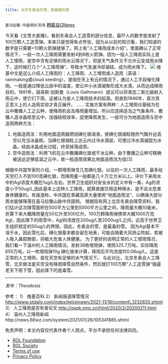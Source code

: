 ```yaml
---
title: 北京冬奥会的雪，是最毒的雪
---
```

`喜马拉雅-华盛顿DC农场` [轉載自GNews](https://gnews.org/zh-hans/1904945/)

今天看《文贵大直播》，看到冬奥会人工造雪的部分信息，最吓人的数字是发射了100万颗人工造雪弹。本来只是觉得有点夸张，因为从以前的知识看，我们知道的数字是只需要&lt;10颗火箭弹就够了。网上有“人工降雨成本介绍”，里面确认了正常情况下，一般一次人工降雨需要发射4到8枚火箭弹。因为一般人工降雨实际上是人工增雨，是空中含有足够的雨水云情况下，但是天气条件又不允许云变成雨水降下，这时候打几个“人工降雨弹”，导致水气急速冷却凝结，成为雨水降下。
![](https://assets.gnews.org/wp-content/uploads/2022/01/1-369.jpg)
维基中文是这么介绍人工降雨的：人工降雨、人工增雨或人造雨（英语：rainmaking或cloud seeding），是指在天上有云的情况下，通过人工手段催化降雨。一般是通过降低云层中的温度，使云中小水滴凝聚形成大水滴，从而达成降雨目的。1891年，路易斯·加斯曼（Louis Gathmann）提议可以将液态二氧化碳射入雨云中，使它们下雨，这被认为是人工降雨技术的起源。但直到1946年，首次真正意义上的人造雨实验才真正展开。
……
实施方案有两种：人工增雨论基础为在云中撒播人工之云种，使降雨机会及降雨量增加。所以应选择适当之气象条件，撒播人造冰晶核至云中，加强结核效率，促使降雨发生，一般可分为地面造雨与空中造雨两种方法：

1. 地面造雨法：利用地面造雨器燃烧碘化银溶液，使碘化银烟粒随热气飘升达高空以充当冰晶核。当碘化银烟粒上达云内过冷水滴层，可使过冷水滴凝固为冰晶，经由冰晶成长过程，终至掉落成雨。
2. 空中造雨法：利用飞机在云中撒播碘化银或干冰云种，由于撒播之云种可精确被送达足够低温之云中，故一般造雨效果比地面造雨法为佳[3]


根据中共国专家的介绍，一颗增雨弹含几克碘化银。以往的一次人工降雨，最多给天空打入不到100克碘化银，而降雨量一般都是几十万立方米以上。评价下来雨水中的AgI浓度大概在1ug/L左右。世界卫生组织对安全水的定义中有一条，Ag的浓度小于50ug/L,因此基本上这种人工降雨，就算直接饮用这种降水，是不会太危害身体健康的。有报道称，中共国在青藏高原大量使用“地面造雨法”，以确保大部分雨水能够降落在喜马拉雅山脉中共国侧。
根据现有网上北京冬奥会降雪资料，我们估计这次降雪面积在500平方公里到5000平方公里之间，降雨量大概10毫米，折算下来大概降雨量在50亿升至500亿升。100万颗降雨弹携带大概1000万克AgI，因此降下的雨雪中，AgI的浓度在200ug/L至2000ug/L之间，远高于世界卫生组织规定的50ug/L的界限。因此，冬奥会的雪，是最毒的雪。
因为AgI基本不溶于水，因此雪化后，碘化银基本都会留在地表，可能会随着大风扬尘吹起，若被人吸入鼻腔肺部，将极大危害人体健康。
为了更好的说明正常的人工增雨情况，我们看一下温州的人工降雨情况。发射38枚增雨弹，增雨325.7万吨，实际降雨650万吨，以一枚增雨弹10g 碘化银来计算，降雨后平均浓度时0.06ug/L。这是正常的人工增雨，是在天空有足够的水气情况下。
与此对比，北京冬奥会人工降雪，北京做法是天空没有降雨降雪自然条件，然后就打100万颗“人工造雪弹“强逼老天下雨下雪，因此降下的是毒雪。

* * *

*发布：Theodosia*

参考：
1） 维基百科
2） 新闻报道降雪情况 http://www.stdaily.com/index/kejixinwen/2021-11/18/content\_1232820.shtml
3） 人工降雨是否有害论文 http://qxqk.nmc.cn/html/2020/2/20200211.html
4） 温州人工降雨新闻http://news.66wz.com/system/2021/01/26/105341885.shtml

 

免责声明：本文内容仅代表作者个人观点，平台不承担任何法律风险。

- [ROL Foundation](https://rolfoundation.org/)
- [ROL Society](https://rolsociety.org/)
- [Terms of use](https://gnews.org/terms-of-use-3/)
- [Privacy Policy](https://gnews.org/privacy-policy/)
